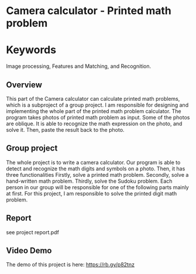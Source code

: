 # Camera calculator - Printed math problem

# Keywords
Image processing, Features and Matching, and Recognition.

## Overview
This part of the Camera calculator can calculate printed math problems, which is a subproject of a group project. 
I am responsible for designing and implementing the whole part of the printed math problem calculator.
The program takes photos of printed math problem as input. Some of the photos are oblique. It is able to recognize the math expression on the photo, and solve it. Then, paste the result back to the photo.

## Group project
The whole project is to write a camera calculator. Our program is able to detect and
recognize the math digits and symbols on a photo. Then, it has three functionalities
Firstly, solve a printed math problem. Secondly, solve a hand-written math problem.
Thirdly, solve the Sudoku problem. Each person in our group will be responsible for one of
the following parts mainly at first. For this project, I am responsible to solve the printed
digit math problem.

## Report
see project report.pdf

## Video Demo
The demo of this project is here: https://rb.gy/p82tnz


 
